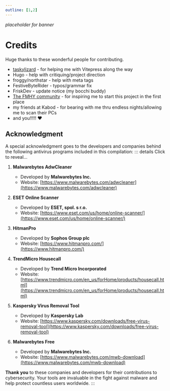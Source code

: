 ```yaml
---
outline: [1,2]
---
```

*placeholder for banner*

# Credits

Huge thanks to these wonderful people for contributing.
- [taskylizard](https://github.com/taskylizard) - for helping me with Vitepress along the way
- Hugo - help with critiquing/project direction
- froggy/northstar - help with meta tags
- FestiveByteRider - typos/grammar fix
- FriskDev - update notice (my bocchi buddy)
- [The FMHY community](https://discord.gg/5W9QJKuPkD) - for inspiring me to start this project in the first place
- my friends at Kabod - for bearing with me thru endless nights/allowing me to scan their PCs
- and you!!!!! ❤

## Acknowledgment
A special acknowledgment goes to the developers and companies behind the following antivirus programs included in this compilation:
::: details Click to reveal...
1. **Malwarebytes AdwCleaner**
   - Developed by **Malwarebytes Inc.**
   - Website: [https://www.malwarebytes.com/adwcleaner](https://www.malwarebytes.com/adwcleaner)

2. **ESET Online Scanner**
   - Developed by **ESET, spol. s r.o.**
   - Website: [https://www.eset.com/us/home/online-scanner/](https://www.eset.com/us/home/online-scanner/)

3. **HitmanPro**
   - Developed by **Sophos Group plc**
   - Website: [https://www.hitmanpro.com/](https://www.hitmanpro.com/)

4. **TrendMicro Housecall**
   - Developed by **Trend Micro Incorporated**
   - Website: [https://www.trendmicro.com/en_us/forHome/products/housecall.html](https://www.trendmicro.com/en_us/forHome/products/housecall.html)

5. **Kaspersky Virus Removal Tool**
   - Developed by **Kaspersky Lab**
   - Website: [https://www.kaspersky.com/downloads/free-virus-removal-tool](https://www.kaspersky.com/downloads/free-virus-removal-tool)

6. **Malwarebytes Free**
   - Developed by **Malwarebytes Inc.**
   - Website: [https://www.malwarebytes.com/mwb-download](https://www.malwarebytes.com/mwb-download)

**Thank you** to these companies and developers for their contributions to cybersecurity. Your tools are invaluable in the fight against malware and help protect countless users worldwide.
:::